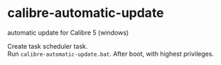 # calibre-automatic-update
automatic update for Calibre 5 (windows)

Create task scheduler task.   
Run `calibre-automatic-update.bat`.
After boot, with highest privileges.
